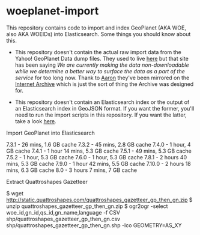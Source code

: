woeplanet-import
================

This repository contains code to import and index GeoPlanet (AKA WOE,
also AKA WOEIDs) into Elasticsearch. Some things you should know about this.

* This repository doesn't contain the actual raw import data from the
Yahoo! GeoPlanet Data dump files. They used to live [here](https://developer.yahoo.com/geo/geoplanet/data/)
but that site has been saying *We are currently making the data non-downloadable while we determine a better way to surface the data as a part of the service* for
too long now. Thank to [Aaron](https://twitter.com/thisisaaronland) they've been
mirrored on the [Internet Archive](https://archive.org/search.php?query=geoplanet) which
is just the sort of thing the Archive was designed for.

* This repository doesn't contain an Elasticsearch index or the output of an
Elasticsearch index in GeoJSON format. If you want the former, you'll need to
run the import scripts in this repository. If you want the latter, take a
look [here](https://github.com/vicchi/woeplanet-data).

Import GeoPlanet into Elasticsearch

7.3.1 - 26 mins, 1.6 GB cache
7.3.2 - 45 mins, 2.8 GB cache
7.4.0 - 1 hour, 4 GB cache
7.4.1 - 1 hour 14 mins, 5.3 GB cache
7.5.1 - 49 mins, 5.3 GB cache
7.5.2 - 1 hour, 5.3 GB cache
7.6.0 - 1 hour, 5.3 GB cache
7.8.1 - 2 hours 40 mins, 5.3 GB cache
7.9.0 - 1 hour 42 mins, 5.5 GB cache
7.10.0 - 2 hours 18 mins, 6.3 GB cache
8.0 - 3 hours 7 mins, 7 GB cache

Extract Quattroshapes Gazetteer

$ wget http://static.quattroshapes.com/quattroshapes_gazetteer_gp_then_gn.zip
$ unzip quattroshapes_gazetteer_gp_then_gn.zip
$ ogr2ogr -select woe_id,gn_id,qs_id,gn_name,language -f CSV shp/quattroshapes_gazetteer_gp_then_gn.csv shp/quattroshapes_gazetteer_gp_then_gn.shp -lco GEOMETRY=AS_XY
